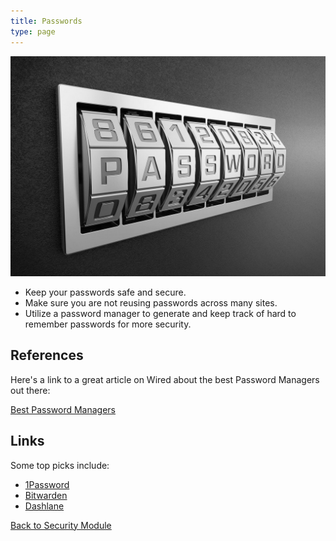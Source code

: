 ```yaml
---
title: Passwords
type: page
---
```


![Passwords](/images/security/passwords.jpeg "Passwords")

- Keep your passwords safe and secure.
- Make sure you are not reusing passwords across many sites.
- Utilize a password manager to generate and keep track of hard to remember passwords for more security.

## References

Here's a link to a great article on Wired about the best Password Managers out there:

[Best Password Managers](https://www.wired.com/story/best-password-managers/)

## Links

Some top picks include:

- [1Password](https://1password.com/)
- [Bitwarden](https://bitwarden.com/)
- [Dashlane](https://www.dashlane.com/)

[Back to Security Module](/security)
